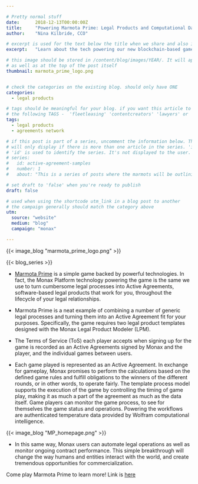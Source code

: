 ```yaml
---

# Pretty normal stuff
date:      2018-12-13T00:00:00Z
title:     "Powering Marmota Prime: Legal Products and Computational Data Powering the Game"
author:    "Nina Kilbride, CCO"

# excerpt is used for the text below the title when we share and also is the summary of the post on https://monax.io/blog
excerpt:   "Learn about the tech powering our new blockchain-based game"

# this image should be stored in /content/blog/images/YEAR/. It will appear as a thumbnail on any listings,
# as well as at the top of the post itself
thumbnail: marmota_prime_logo.png


# check the categories on the existing blog. should only have ONE
categories:
  - legal products

# tags should be meaningful for your blog. if you want this article to show on a 'use case' page, you can use
# the following TAGS -  'fleetleasing' 'contentcreators' 'lawyers' or 'corporate'
tags:
  - legal products
  - agreements network

# if this post is part of a series, uncomment the information below. The 'article series' box
# will only display if there is more than one article in the series. 'id', 'number' and 'about' all must be present.
# 'id' is used to identify the series. It's not displayed to the user.
# series:
#   id: active-agreement-samples
#   number: 1
#   about: "This is a series of posts where the marmots will be outlining how the Monax Platform and the Agreements Network can be used in harmony to create the legal products of the future."

# set draft to 'false' when you're ready to publish
draft: false

# used when using the shortcode utm_link in a blog post to another
# the campaign generally should match the category above
utm:
  source: "website"
  medium: "blog"
  campaign: "monax"

---
```


<!-- In general the filename below should match thumbnail category above -->
{{< image_blog "marmota_prime_logo.png" >}}

<!-- if this article is part of a series, related articles will automatically appear here -->
{{< blog_series >}}

<!-- Content markdown here - first title on page is auto generated from title in frontmatter -->
- [Marmota Prime](bit.ly/2EtB9l2) is a simple game backed by powerful technologies. In fact, the Monax Platform technology powering the game is the same we use to turn cumbersome legal processes into Active Agreements, software-based legal products that work for you, throughout the lifecycle of your legal relationships.

- Marmota Prime is a neat example of combining a number of generic legal processes and turning them into an Active Agreement fit for your purposes. Specifically, the game requires two legal product templates designed with the Monax Legal Product Modeler (LPM). 

- The Terms of Service (ToS) each player accepts when signing up for the game is recorded as an Active Agreements signed by Monax and the player, and the individual games between users. 

- Each game played is represented as an Active Agreement. In exchange for gameplay, Monax promises to perform the calculations based on the defined game rules and fulfill obligations to the winners of the different rounds, or in other words, to operate fairly. The template process model supports the execution of the game by controlling the timing of game play, making it as much a part of the agreement as much as the data itself. Game players can monitor the game process, to see for themselves the game status and operations. Powering the workflows are authenticated temperature data provided by Wolfram computational intelligence.

{{< image_blog "MP_homepage.png" >}}

- In this same way, Monax users can automate legal operations as well as monitor ongoing contract performance. This simple breakthrough will change the way humans and entities interact with the world, and create tremendous opportunities for commercialization. 

Come play Marmota Prime to learn more! Link is [here](https://app.monax.io/marmota-prime)



